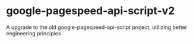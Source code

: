 # google-pagespeed-api-script-v2
A upgrade to the old google-pagespeed-api-script project, utilizing better engineering principles
